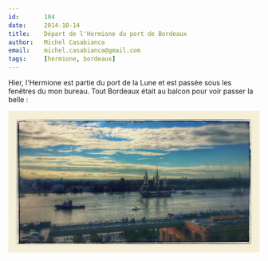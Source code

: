 ```yaml
---
id:       104
date:     2014-10-14
title:    Départ de l'Hermione du port de Bordeaux
author:   Michel Casabianca
email:    michel.casabianca@gmail.com
tags:     [hermione, bordeaux]
---
```


Hier, l'Hermione est partie du port de la Lune et est passée sous les fenêtres du mon bureau. Tout Bordeaux était au balcon pour voir passer la belle :

![Départ de l'Hermione du port de Bordeaux](depart-hermione-bordeaux.png)
